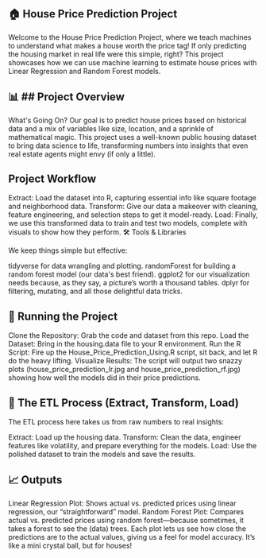 ## 🏠 House Price Prediction Project

Welcome to the House Price Prediction Project, where we teach machines to understand what makes a house worth the price tag! If only predicting the housing market in real life were this simple, right? This project showcases how we can use machine learning to estimate house prices with Linear Regression and Random Forest models.

## 📊 ## Project Overview

What's Going On?
Our goal is to predict house prices based on historical data and a mix of variables like size, location, and a sprinkle of mathematical magic. This project uses a well-known public housing dataset to bring data science to life, transforming numbers into insights that even real estate agents might envy (if only a little).

## Project Workflow
Extract: Load the dataset into R, capturing essential info like square footage and neighborhood data.
Transform: Give our data a makeover with cleaning, feature engineering, and selection steps to get it model-ready.
Load: Finally, we use this transformed data to train and test two models, complete with visuals to show how they perform.
🛠️ Tools & Libraries

We keep things simple but effective:

tidyverse for data wrangling and plotting.
randomForest for building a random forest model (our data's best friend).
ggplot2 for our visualization needs because, as they say, a picture’s worth a thousand tables.
dplyr for filtering, mutating, and all those delightful data tricks.

## 🚀 Running the Project

Clone the Repository: Grab the code and dataset from this repo.
Load the Dataset: Bring in the housing.data file to your R environment.
Run the R Script: Fire up the House_Price_Prediction_Using.R script, sit back, and let R do the heavy lifting.
Visualize Results: The script will output two snazzy plots (house_price_prediction_lr.jpg and house_price_prediction_rf.jpg) showing how well the models did in their price predictions.

## 🧩 The ETL Process (Extract, Transform, Load)

The ETL process here takes us from raw numbers to real insights:

Extract: Load up the housing data.
Transform: Clean the data, engineer features like volatility, and prepare everything for the models.
Load: Use the polished dataset to train the models and save the results.

## 📈 Outputs

Linear Regression Plot: Shows actual vs. predicted prices using linear regression, our “straightforward” model.
Random Forest Plot: Compares actual vs. predicted prices using random forest—because sometimes, it takes a forest to see the (data) trees.
Each plot lets us see how close the predictions are to the actual values, giving us a feel for model accuracy. It’s like a mini crystal ball, but for houses!
